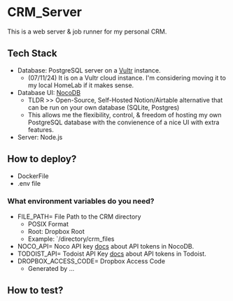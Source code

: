 # CRM_Server
This is a web server & job runner for my personal CRM.



## Tech Stack
- Database: PostgreSQL server on a [Vultr](https://www.vultr.com/) instance.
  - (07/11/24) It is on a Vultr cloud instance. I'm considering moving it to my local HomeLab if it makes sense.
- Database UI: [NocoDB](https://www.nocodb.com/)
  - TLDR >> Open-Source, Self-Hosted Notion/Airtable alternative that can be run on your own database (SQLite, Postgres)
  - This allows me the flexibility, control, & freedom of hosting my own PostgreSQL database with the convienence of a nice UI with extra features.
- Server: Node.js


## How to deploy?
- DockerFile
- .env file

### What environment variables do you need?
- FILE_PATH= File Path to the CRM directory
  - POSIX Format
  - Root: Dropbox Root
  - Example: `/directory/crm_files
- NOCO_API= Noco API key [docs](https://docs.nocodb.com/account-settings/api-tokens) about API tokens in NocoDB.
- TODOIST_API= Todoist API Key [docs](https://developer.todoist.com/rest/v2/#authorization) about API tokens in Todoist.
- DROPBOX_ACCESS_CODE= Dropbox Access Code
  - Generated by ...


## How to test?

